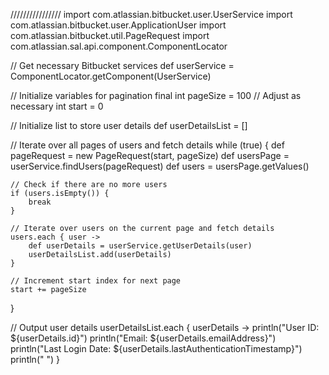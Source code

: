 

////////////////
import com.atlassian.bitbucket.user.UserService
import com.atlassian.bitbucket.user.ApplicationUser
import com.atlassian.bitbucket.util.PageRequest
import com.atlassian.sal.api.component.ComponentLocator

// Get necessary Bitbucket services
def userService = ComponentLocator.getComponent(UserService)

// Initialize variables for pagination
final int pageSize = 100 // Adjust as necessary
int start = 0

// Initialize list to store user details
def userDetailsList = []

// Iterate over all pages of users and fetch details
while (true) {
    def pageRequest = new PageRequest(start, pageSize)
    def usersPage = userService.findUsers(pageRequest)
    def users = usersPage.getValues()

    // Check if there are no more users
    if (users.isEmpty()) {
        break
    }

    // Iterate over users on the current page and fetch details
    users.each { user ->
        def userDetails = userService.getUserDetails(user)
        userDetailsList.add(userDetails)
    }

    // Increment start index for next page
    start += pageSize
}

// Output user details
userDetailsList.each { userDetails ->
    println("User ID: ${userDetails.id}")
    println("Email: ${userDetails.emailAddress}")
    println("Last Login Date: ${userDetails.lastAuthenticationTimestamp}")
    println(" ")
}



